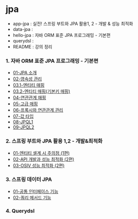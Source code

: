# jpa

- app-jpa : 실전! 스프링 부트와 JPA 활용1, 2 - 개발 & 성능 최적화
- data-jpa :
- hello-jpa : 자바 ORM 표준 JPA 프로그래밍 - 기본편
- querydsl :
- README : 강의 정리

### 1. 자바 ORM 표준 JPA 프로그래밍 - 기본편

- <a href="README/1.%20자바%20ORM%20표준%20JPA%20프로그래밍%20-%20기본편/01-JPA%20소개.md">01-JPA 소개</a>
- <a href="README/1.%20자바%20ORM%20표준%20JPA%20프로그래밍%20-%20기본편/02-영속성%20관리.md">02-영속성 관리</a>
- <a href="README/1.%20자바%20ORM%20표준%20JPA%20프로그래밍%20-%20기본편/03.1-엔티티%20매핑.md">03.1-엔티티 매핑</a>
- <a href="README/1.%20자바%20ORM%20표준%20JPA%20프로그래밍%20-%20기본편/03.2-엔티티%20매핑(기본키%20매핑).md">03.2-엔티티 매핑(기본키 매핑)</a>
- <a href="README/1.%20자바%20ORM%20표준%20JPA%20프로그래밍%20-%20기본편/04-연관관계%20매핑.md">04-연관관계 매핑</a>
- <a href="README/1.%20자바%20ORM%20표준%20JPA%20프로그래밍%20-%20기본편/05-고급%20매핑.md">05-고급 매핑</a>
- <a href="README/1.%20자바%20ORM%20표준%20JPA%20프로그래밍%20-%20기본편/06-프록시와%20연관관계%20관리.md">06-프록시와 연관관계 관리</a>
- <a href="README/1.%20자바%20ORM%20표준%20JPA%20프로그래밍%20-%20기본편/07-값%20타입.md">07-값 타입</a>
- <a href="README/1.%20자바%20ORM%20표준%20JPA%20프로그래밍%20-%20기본편/08-JPQL1.md">08-JPQL1</a>
- <a href="README/1.%20자바%20ORM%20표준%20JPA%20프로그래밍%20-%20기본편/09-JPQL2.md">09-JPQL2</a>

### 2. 스프링 부트와 JPA 활용 1,2 - 개발&최적화

- <a href="">01-엔티티 셀계 시 주의점 (1편)</a>
- <a href="">02-API 개발과 성능 최적화 (2편)</a>
- <a href="">03-OSIV 성능 최적화 (2편)</a>

### 3. 스프링 데이터 JPA

- <a href="">01-공통 인터페이스 기능</a>
- <a href="">02-쿼리 메서드 기능</a>

### 4. Querydsl

